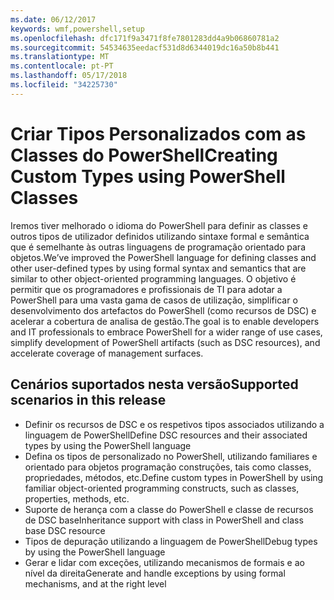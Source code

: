 ```yaml
---
ms.date: 06/12/2017
keywords: wmf,powershell,setup
ms.openlocfilehash: dfc171f9a3471f8fe7801283dd4a9b06860781a2
ms.sourcegitcommit: 54534635eedacf531d8d6344019dc16a50b8b441
ms.translationtype: MT
ms.contentlocale: pt-PT
ms.lasthandoff: 05/17/2018
ms.locfileid: "34225730"
---
```

# <a name="creating-custom-types-using-powershell-classes"></a><span data-ttu-id="41088-102">Criar Tipos Personalizados com as Classes do PowerShell</span><span class="sxs-lookup"><span data-stu-id="41088-102">Creating Custom Types using PowerShell Classes</span></span>

<span data-ttu-id="41088-103">Iremos tiver melhorado o idioma do PowerShell para definir as classes e outros tipos de utilizador definidos utilizando sintaxe formal e semântica que é semelhante às outras linguagens de programação orientado para objetos.</span><span class="sxs-lookup"><span data-stu-id="41088-103">We’ve improved the PowerShell language for defining classes and other user-defined types by using formal syntax and semantics that are similar to other object-oriented programming languages.</span></span> <span data-ttu-id="41088-104">O objetivo é permitir que os programadores e profissionais de TI para adotar a PowerShell para uma vasta gama de casos de utilização, simplificar o desenvolvimento dos artefactos do PowerShell (como recursos de DSC) e acelerar a cobertura de analisa de gestão.</span><span class="sxs-lookup"><span data-stu-id="41088-104">The goal is to enable developers and IT professionals to embrace PowerShell for a wider range of use cases, simplify development of PowerShell artifacts (such as DSC resources), and accelerate coverage of management surfaces.</span></span>

## <a name="supported-scenarios-in-this-release"></a><span data-ttu-id="41088-105">Cenários suportados nesta versão</span><span class="sxs-lookup"><span data-stu-id="41088-105">Supported scenarios in this release</span></span>

-   <span data-ttu-id="41088-106">Definir os recursos de DSC e os respetivos tipos associados utilizando a linguagem de PowerShell</span><span class="sxs-lookup"><span data-stu-id="41088-106">Define DSC resources and their associated types by using the PowerShell language</span></span>
-   <span data-ttu-id="41088-107">Defina os tipos de personalizado no PowerShell, utilizando familiares e orientado para objetos programação construções, tais como classes, propriedades, métodos, etc.</span><span class="sxs-lookup"><span data-stu-id="41088-107">Define custom types in PowerShell by using familiar object-oriented programming constructs, such as classes, properties, methods, etc.</span></span>
-   <span data-ttu-id="41088-108">Suporte de herança com a classe do PowerShell e classe de recursos de DSC base</span><span class="sxs-lookup"><span data-stu-id="41088-108">Inheritance support with class in PowerShell and class base DSC resource</span></span>
-   <span data-ttu-id="41088-109">Tipos de depuração utilizando a linguagem de PowerShell</span><span class="sxs-lookup"><span data-stu-id="41088-109">Debug types by using the PowerShell language</span></span>
-   <span data-ttu-id="41088-110">Gerar e lidar com exceções, utilizando mecanismos de formais e ao nível da direita</span><span class="sxs-lookup"><span data-stu-id="41088-110">Generate and handle exceptions by using formal mechanisms, and at the right level</span></span>
